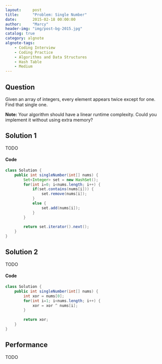 ```yaml
---
layout:     post
title:      "Problem: Single Number"
date:       2015-02-18 00:00:00
author:     "Marcy"
header-img: "img/post-bg-2015.jpg"
catalog: true
category: algnote
algnote-tags:
    - Coding Interview
    - Coding Practice
    - Algorithms and Data Structures
    - Hash Table
    - Medium
---
```


## Question

Given an array of integers, every element appears twice except for one. Find that single one.

**Note:**
Your algorithm should have a linear runtime complexity. Could you implement it without using extra memory?

## Solution 1
TODO

#### Code
```java
class Solution {
    public int singleNumber(int[] nums) {
        Set<Integer> set = new HashSet();
        for(int i=0; i<nums.length; i++) {
            if(set.contains(nums[i])) {
                set.remove(nums[i]);
            }
            else {
                set.add(nums[i]);
            }
        }
        
        return set.iterator().next();
    }
}
```

## Solution 2
TODO

#### Code
```java
class Solution {
    public int singleNumber(int[] nums) {
        int xor = nums[0];
        for(int i=1; i<nums.length; i++) {
            xor = xor ^ nums[i];
        }
        
        return xor;
    }
}
```

## Performance
TODO
